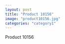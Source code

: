 ```yaml
---
layout: post
title: "Product 10156"
image: "product10156.jpg"
categories: "category1"
---
```

Product 10156
